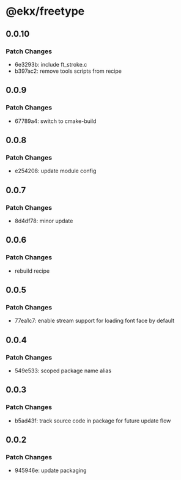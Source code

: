 # @ekx/freetype

## 0.0.10

### Patch Changes

- 6e3293b: include ft_stroke.c
- b397ac2: remove tools scripts from recipe

## 0.0.9

### Patch Changes

- 67789a4: switch to cmake-build

## 0.0.8

### Patch Changes

- e254208: update module config

## 0.0.7

### Patch Changes

- 8d4df78: minor update

## 0.0.6

### Patch Changes

- rebuild recipe

## 0.0.5

### Patch Changes

- 77ea1c7: enable stream support for loading font face by default

## 0.0.4

### Patch Changes

- 549e533: scoped package name alias

## 0.0.3

### Patch Changes

- b5ad43f: track source code in package for future update flow

## 0.0.2

### Patch Changes

- 945946e: update packaging
